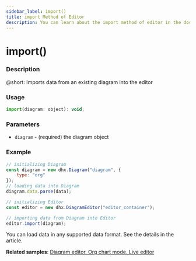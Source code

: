 ```yaml
---
sidebar_label: import()
title: import Method of Editor
description: You can learn about the import method of editor in the documentation of the DHTMLX JavaScript Diagram library. Browse developer guides and API reference, try out code examples and live demos, and download a free 30-day evaluation version of DHTMLX Diagram.
---
```


# import()

### Description

@short: Imports data from an existing diagram into the editor

### Usage

~~~js
import(diagram: object): void;
~~~

### Parameters

- `diagram` - (required) the diagram object

### Example

~~~js
// initializing Diagram
const diagram = new dhx.Diagram("diagram", {
    type: "org"
});
// loading data into Diagram
diagram.data.parse(data);

// initializing Editor
const editor = new dhx.DiagramEditor("editor_container");

// importing data from Diagram into Editor
editor.import(diagram);
~~~

You can load data in any supported data format. See the details in the [](api/data_collection/parse_method.md) article.

**Related samples**: [Diagram editor. Org chart mode. Live editor](https://snippet.dhtmlx.com/bng7ego7)

